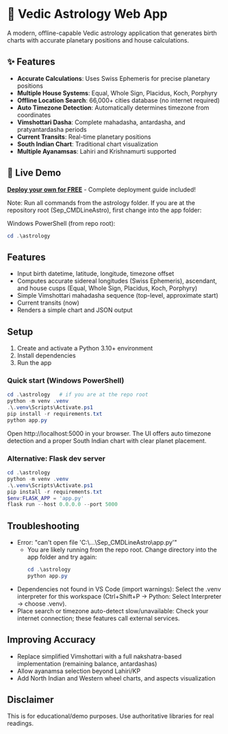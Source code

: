 # 🌟 Vedic Astrology Web App

A modern, offline-capable Vedic astrology application that generates birth charts with accurate planetary positions and house calculations.

## ✨ Features

- **Accurate Calculations**: Uses Swiss Ephemeris for precise planetary positions
- **Multiple House Systems**: Equal, Whole Sign, Placidus, Koch, Porphyry
- **Offline Location Search**: 66,000+ cities database (no internet required)
- **Auto Timezone Detection**: Automatically determines timezone from coordinates
- **Vimshottari Dasha**: Complete mahadasha, antardasha, and pratyantardasha periods
- **Current Transits**: Real-time planetary positions
- **South Indian Chart**: Traditional chart visualization
- **Multiple Ayanamsas**: Lahiri and Krishnamurti supported

## 🚀 Live Demo

[**Deploy your own for FREE**](STEP_BY_STEP_DEPLOYMENT.md) - Complete deployment guide included!

Note: Run all commands from the astrology folder. If you are at the repository root (Sep_CMDLineAstro), first change into the app folder:

Windows PowerShell (from repo root):
```powershell
cd .\astrology
```

## Features
- Input birth datetime, latitude, longitude, timezone offset
- Computes accurate sidereal longitudes (Swiss Ephemeris), ascendant, and house cusps (Equal, Whole Sign, Placidus, Koch, Porphyry)
- Simple Vimshottari mahadasha sequence (top-level, approximate start)
- Current transits (now)
- Renders a simple chart and JSON output

## Setup
1. Create and activate a Python 3.10+ environment
2. Install dependencies
3. Run the app

### Quick start (Windows PowerShell)
```powershell
cd .\astrology   # if you are at the repo root
python -m venv .venv
.\.venv\Scripts\Activate.ps1
pip install -r requirements.txt
python app.py
```

Open http://localhost:5000 in your browser. The UI offers auto timezone detection and a proper South Indian chart with clear planet placement.

### Alternative: Flask dev server
```powershell
cd .\astrology
python -m venv .venv
.\.venv\Scripts\Activate.ps1
pip install -r requirements.txt
$env:FLASK_APP = 'app.py'
flask run --host 0.0.0.0 --port 5000
```

## Troubleshooting
- Error: "can't open file 'C:\\...\\Sep_CMDLineAstro\\app.py'"
	- You are likely running from the repo root. Change directory into the app folder and try again:
		```powershell
		cd .\astrology
		python app.py
		```
- Dependencies not found in VS Code (import warnings): Select the .venv interpreter for this workspace (Ctrl+Shift+P → Python: Select Interpreter → choose .venv).
- Place search or timezone auto-detect slow/unavailable: Check your internet connection; these features call external services.

## Improving Accuracy
- Replace simplified Vimshottari with a full nakshatra-based implementation (remaining balance, antardashas)
- Allow ayanamsa selection beyond Lahiri/KP
- Add North Indian and Western wheel charts, and aspects visualization

## Disclaimer
This is for educational/demo purposes. Use authoritative libraries for real readings.
